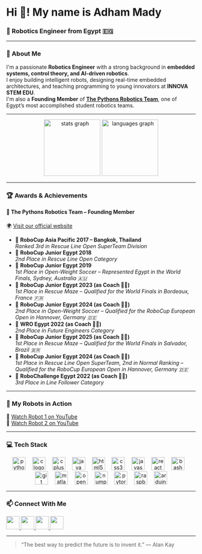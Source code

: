# Hi 👋! My name is Adham Mady  
### 🤖 Robotics Engineer from Egypt 🇪🇬  

---

### 🚀 About Me  
I'm a passionate **Robotics Engineer** with a strong background in **embedded systems, control theory, and AI-driven robotics**.  
I enjoy building intelligent robots, designing real-time embedded architectures, and teaching programming to young innovators at **INNOVA STEM EDU**.  
I'm also a **Founding Member** of [**The Pythons Robotics Team**](https://www.the-pythons.com/), one of Egypt’s most accomplished student robotics teams.

---

<div align="center">
  <img src="https://github-readme-stats.vercel.app/api?username=adhamady&hide_title=false&hide_rank=false&show_icons=true&include_all_commits=true&count_private=true&disable_animations=false&theme=dracula&locale=en&hide_border=false" height="150" alt="stats graph"  />
  <img src="https://github-readme-stats.vercel.app/api/top-langs?username=adhamady&locale=en&hide_title=false&layout=compact&card_width=320&langs_count=5&theme=dracula&hide_border=false" height="150" alt="languages graph"  />
</div>

---

### 🏆 Awards & Achievements  

#### 🐍 **The Pythons Robotics Team** – Founding Member  
🌍 [Visit our official website](https://www.the-pythons.com/)

- 🥉 **RoboCup Asia Pacific 2017 – Bangkok, Thailand**  
  *Ranked 3rd in Rescue Line Open SuperTeam Division*
- 🥈 **RoboCup Junior Egypt 2018**  
  *2nd Place in Rescue Line Open Category*
- 🥇 **RoboCup Junior Egypt 2019**  
  *1st Place in Open-Weight Soccer – Represented Egypt in the World Finals, Sydney, Australia 🇦🇺*
- 🥇 **RoboCup Junior Egypt 2023 (as Coach 🧑‍🏫)**  
  *1st Place in Rescue Maze – Qualified for the World Finals in Bordeaux, France 🇫🇷*
- 🥈 **RoboCup Junior Egypt 2024 (as Coach 🧑‍🏫)**  
  *2nd Place in Open-Weight Soccer – Qualified for the RoboCup European Open in Hannover, Germany 🇩🇪*
- 🥈 **WRO Egypt 2022 (as Coach 🧑‍🏫)**  
  *2nd Place in Future Engineers Category*
- 🥇 **RoboCup Junior Egypt 2025 (as Coach 🧑‍🏫)**  
  *1st Place in Rescue Maze – Qualified for the World Finals in Salvador, Brazil 🇧🇷*
- 🥇 **RoboCup Junior Egypt 2024 (as Coach 🧑‍🏫)**  
  *1st Place in Rescue Line Open SuperTeam, 2nd in Normal Ranking – Qualified for the RoboCup European Open in Hannover, Germany 🇩🇪*
- 🥉 **RoboChallenge Egypt 2022 (as Coach 🧑‍🏫)**  
  *3rd Place in Line Follower Category*

---

### 🤖 My Robots in Action  
🎥 [Watch Robot 1 on YouTube](https://youtu.be/PmGN0taP7g4)  
🎥 [Watch Robot 2 on YouTube](https://youtu.be/dFQNPVYAjzY)  

---

### 💻 Tech Stack  
<div align="center">
  <img src="https://cdn.jsdelivr.net/gh/devicons/devicon/icons/python/python-original.svg" height="35" alt="python logo"  />
  <img width="10" />
  <img src="https://cdn.jsdelivr.net/gh/devicons/devicon/icons/c/c-original.svg" height="35" alt="c logo"  />
  <img width="10" />
  <img src="https://cdn.jsdelivr.net/gh/devicons/devicon/icons/cplusplus/cplusplus-original.svg" height="35" alt="cplusplus logo"  />
  <img width="10" />
  <img src="https://cdn.jsdelivr.net/gh/devicons/devicon/icons/java/java-original.svg" height="35" alt="java logo"  />
  <img width="10" />
  <img src="https://cdn.jsdelivr.net/gh/devicons/devicon/icons/html5/html5-original.svg" height="35" alt="html5 logo"  />
  <img width="10" />
  <img src="https://cdn.jsdelivr.net/gh/devicons/devicon/icons/css3/css3-original.svg" height="35" alt="css3 logo"  />
  <img width="10" />
  <img src="https://cdn.jsdelivr.net/gh/devicons/devicon/icons/javascript/javascript-original.svg" height="35" alt="javascript logo"  />
  <img width="10" />
  <img src="https://cdn.jsdelivr.net/gh/devicons/devicon/icons/react/react-original.svg" height="35" alt="react logo"  />
  <img width="10" />
  <img src="https://cdn.jsdelivr.net/gh/devicons/devicon/icons/bash/bash-original.svg" height="35" alt="bash logo"  />
  <img width="10" />
  <img src="https://cdn.jsdelivr.net/gh/devicons/devicon/icons/git/git-original.svg" height="35" alt="git logo"  />
  <img width="10" />
  <img src="https://cdn.jsdelivr.net/gh/devicons/devicon/icons/matlab/matlab-original.svg" height="35" alt="matlab logo"  />
  <img width="10" />
  <img src="https://cdn.jsdelivr.net/gh/devicons/devicon/icons/opencv/opencv-original.svg" height="35" alt="opencv logo"  />
  <img width="10" />
  <img src="https://cdn.jsdelivr.net/gh/devicons/devicon/icons/numpy/numpy-original.svg" height="35" alt="numpy logo"  />
  <img width="10" />
  <img src="https://cdn.jsdelivr.net/gh/devicons/devicon/icons/pytorch/pytorch-original.svg" height="35" alt="pytorch logo"  />
  <img width="10" />
  <img src="https://cdn.jsdelivr.net/gh/devicons/devicon/icons/raspberrypi/raspberrypi-original.svg" height="35" alt="raspberrypi logo"  />
  <img width="10" />
  <img src="https://cdn.jsdelivr.net/gh/devicons/devicon/icons/arduino/arduino-original.svg" height="35" alt="arduino logo"  />
</div>

---

### 📫 Connect With Me  
<div align="left">
  <a href="https://www.youtube.com/@YourChannel" target="_blank">
    <img src="https://img.shields.io/static/v1?message=Youtube&logo=youtube&label=&color=FF0000&logoColor=white&labelColor=&style=for-the-badge" height="35" />
  </a>
  <a href="https://discord.gg/YourInviteCode" target="_blank">
    <img src="https://img.shields.io/static/v1?message=Discord&logo=discord&label=&color=7289DA&logoColor=white&labelColor=&style=for-the-badge" height="35" />
  </a>
  <a href="mailto:adham.mady@gmail.com" target="_blank">
    <img src="https://img.shields.io/static/v1?message=Gmail&logo=gmail&label=&color=D14836&logoColor=white&labelColor=&style=for-the-badge" height="35" />
  </a>
  <a href="https://www.linkedin.com/in/adhammady" target="_blank">
    <img src="https://img.shields.io/static/v1?message=LinkedIn&logo=linkedin&label=&color=0077B5&logoColor=white&labelColor=&style=for-the-badge" height="35" />
  </a>
</div>

---

> “The best way to predict the future is to invent it.” — Alan Kay

